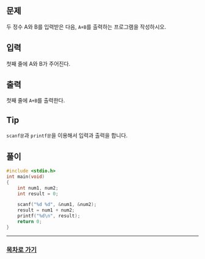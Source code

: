 ## 문제

두 정수 A와 B를 입력받은 다음, `A+B`를 출력하는 프로그램을 작성하시오.

## 입력

첫째 줄에 A와 B가 주어진다.

## 출력

첫째 줄에 `A+B`를 출력한다.

## Tip

`scanf문`과 `printf문`을 이용해서 입력과 출력을 합니다.

## 풀이
```c
#include <stdio.h>
int main(void)
{
	int num1, num2;
	int result = 0;

	scanf("%d %d", &num1, &num2);
	result = num1 + num2;
	printf("%d\n", result);
	return 0;
}
```
---

### [목차로 가기](./../../../)